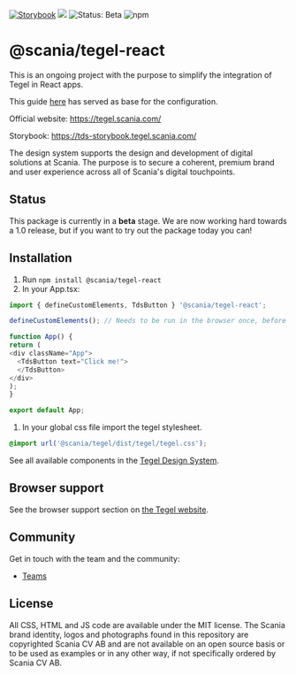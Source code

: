 [![Storybook](https://img.shields.io/badge/docs-storybook-ff69b4)](https://tds-storybook.tegel.scania.com/)
![](https://img.shields.io/github/license/scania-digital-design-system/tegel)
![Status: Beta](https://img.shields.io/badge/status-beta-red)
![npm](https://img.shields.io/npm/v/%40scania%2Ftegel-react)

# @scania/tegel-react
This is an ongoing project with the purpose to simplify the integration of Tegel in React apps.

This guide [here](https://stenciljs.com/docs/react) has served as base for the configuration.

Official website: https://tegel.scania.com/

Storybook: https://tds-storybook.tegel.scania.com/

The design system supports the design and development of digital solutions at Scania. The purpose is to secure a coherent, premium brand and user experience across all of Scania's digital touchpoints.

## Status

This package is currently in a **beta** stage. We are now working hard towards a 1.0 release, but if you want to try out the package today you can!

## Installation


1. Run `npm install @scania/tegel-react`
2. In your App.tsx:

```ts
import { defineCustomElements, TdsButton } '@scania/tegel-react';

defineCustomElements(); // Needs to be run in the browser once, before any elements are used.

function App() {
return (
<div className="App">
  <TdsButton text="Click me!">
  </TdsButton>
</div>
);
}

export default App;
```

1. In your global css file import the tegel stylesheet.

```css
@import url('@scania/tegel/dist/tegel/tegel.css');
```

See all available components in the [Tegel Design System](https://tegel.scania.com/components/overview).

## Browser support

See the browser support section on [the Tegel website](https://tegel.scania.com/development/getting-started-development/introduction#browser-support).

## Community

Get in touch with the team and the community:

- [Teams](https://teams.microsoft.com/l/team/19%3a1257007a64d44c64954acca27a9d4b46%40thread.skype/conversations?groupId=79f9bfeb-73e2-424d-9477-b236191ece5e&tenantId=3bc062e4-ac9d-4c17-b4dd-3aad637ff1ac)

## License

All CSS, HTML and JS code are available under the MIT license. The Scania brand identity, logos and photographs found in this repository are copyrighted Scania CV AB and are not available on an open source basis or to be used as examples or in any other way, if not specifically ordered by Scania CV AB.
